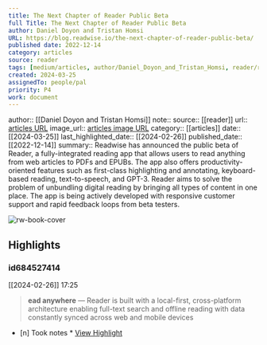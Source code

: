 ```yaml
---
title: The Next Chapter of Reader Public Beta
full Title: The Next Chapter of Reader Public Beta
author: Daniel Doyon and Tristan Homsi
URL: https://blog.readwise.io/the-next-chapter-of-reader-public-beta/
published date: 2022-12-14
category: articles
source: reader
tags: [medium/articles, author/Daniel_Doyon_and_Tristan_Homsi, reader/reader, date/2024-02-26, area/reader]
created: 2024-03-25
assignedTo: people/pal
priority: P4
work: document
---
```

author:: [[Daniel Doyon and Tristan Homsi]]
note:: 
source:: [[reader]]
url:: [articles URL](https://blog.readwise.io/the-next-chapter-of-reader-public-beta/)
image_url:: [articles image URL](https://s3.amazonaws.com/readwiseio/2022/12/OG-Reader-1.png)
category:: [[articles]]
date:: [[2024-03-25]]
last_highlighted_date:: [[2024-02-26]]
published_date:: [[2022-12-14]]
summary:: Readwise has announced the public beta of Reader, a fully-integrated reading app that allows users to read anything from web articles to PDFs and EPUBs. The app also offers productivity-oriented features such as first-class highlighting and annotating, keyboard-based reading, text-to-speech, and GPT-3. Reader aims to solve the problem of unbundling digital reading by bringing all types of content in one place. The app is being actively developed with responsive customer support and rapid feedback loops from beta testers.


![rw-book-cover](https://s3.amazonaws.com/readwiseio/2022/12/OG-Reader-1.png)

## Highlights
### id684527414
[[2024-02-26]] 17:25
> **ead anywhere** — Reader is built with a local-first, cross-platform architecture enabling full-text search and offline reading with data constantly synced across web and mobile devices

- [n] Took notes  * [View Highlight](https://read.readwise.io/read/01hqktgvsg893jcb87mw9td5xj)


